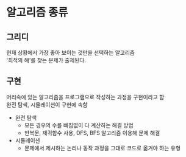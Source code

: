 # 알고리즘 종류
## 그리디
현재 상황에서 가장 좋아 보이는 것만을 선택하는 알고리즘    
'최적의 해'를 찾는 문제가 출제된다.

## 구현
머리속에 있는 알고리즘을 프로그램으로 작성하는 과정을 구현이라고 함    
완전 탐색, 시뮬레이션이 구현에 속함
* 완전 탐색 
  * 모든 경우의 수를 빠짐없이 다 계산하는 해결 방법
  * 반복문, 재귀함수 사용, DFS, BFS 알고리즘 이용해 문제 해결
* 시뮬레이션
  * 문제에서 제시하는 논리나 동작 과정을 그대로 코드로 옮겨야 하는 유형 

